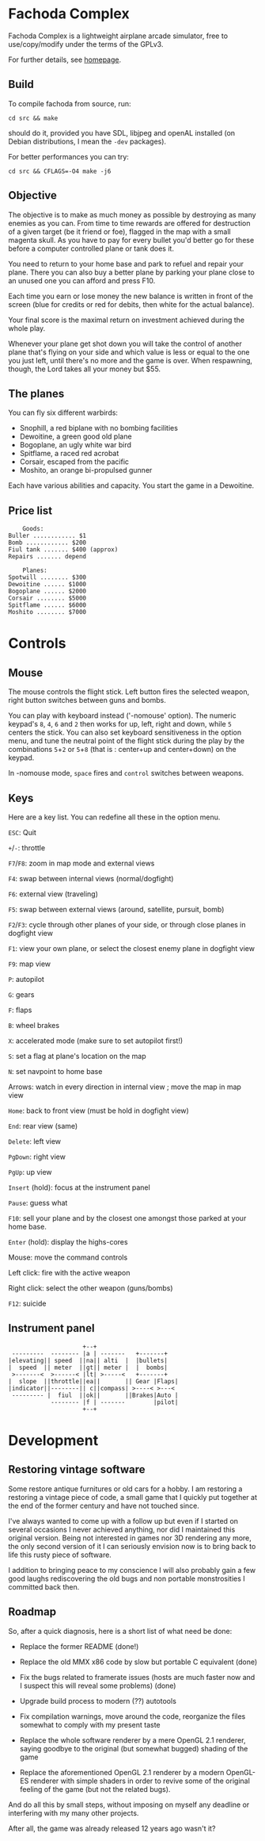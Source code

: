 Fachoda Complex
===============

Fachoda Complex is a lightweight airplane arcade simulator, free to
use/copy/modify under the terms of the GPLv3.

For further details, see [homepage](http://rixed.github.com/fachoda-complex/).

Build
-----

To compile fachoda from source, run:

    cd src && make

should do it, provided you have SDL, libjpeg and openAL installed (on
Debian distributions, I mean the `-dev` packages).

For better performances you can try:

    cd src && CFLAGS=-O4 make -j6

Objective
---------

The objective is to make as much money as possible by destroying as many
enemies as you can. From time to time rewards are offered for destruction of a
given target (be it friend or foe), flagged in the map with a small magenta
skull. As you have to pay for every bullet you'd better go for these before a
computer controlled plane or tank does it.

You need to return to your home base and park to refuel and repair your plane.
There you can also buy a better plane by parking your plane close to an unused
one you can afford and press F10.

Each time you earn or lose money the new balance is written in front of the
screen (blue for credits or red for debits, then white for the actual
balance).

Your final score is the maximal return on investment achieved during the whole
play.

Whenever your plane get shot down you will take the control of another plane
that's flying on your side and which value is less or equal to the one you
just left, until there's no more and the game is over. When respawning,
though, the Lord takes all your money but $55.


The planes
----------

You can fly six different warbirds:

- Snophill, a red biplane with no bombing facilities
- Dewoitine, a green good old plane
- Bogoplane, an ugly white war bird
- Spitflame, a raced red acrobat
- Corsair, escaped from the pacific
- Moshito, an orange bi-propulsed gunner

Each have various abilities and capacity.
You start the game in a Dewoitine.


Price list
----------

		Goods:
    Buller ............ $1
    Bomb ............ $200
    Fiul tank ....... $400 (approx)
    Repairs ....... depend

		Planes:
    Spotwill ........ $300
    Dewoitine ...... $1000
    Bogoplane ...... $2000
    Corsair ........ $5000
    Spitflame ...... $6000
    Moshito ........ $7000


Controls
========

Mouse
-----

The mouse controls the flight stick. Left button fires the selected weapon,
right button switches between guns and bombs.

You can play with keyboard instead ('-nomouse' option). The numeric keypad's
`8`, `4`, `6` and `2` then works for up, left, right and down, while `5`
centers the stick. You can also set keyboard sensitiveness in the option menu,
and tune the neutral point of the flight stick during the play by the
combinations `5`+`2` or `5`+`8` (that is : center+up and center+down) on the
keypad.

In -nomouse mode, `space` fires and `control` switches between weapons.

Keys
----

Here are a key list. You can redefine all these in the option menu.

`ESC`: Quit

`+`/`-`: throttle

`F7`/`F8`: zoom in map mode and external views

`F4`: swap between internal views (normal/dogfight)

`F6`: external view (traveling)

`F5`: swap between external views (around, satellite, pursuit, bomb)

`F2`/`F3`: cycle through other planes of your side, or through close planes in
dogfight view

`F1`: view your own plane, or select the closest enemy plane in dogfight view

`F9`: map view

`P`: autopilot

`G`: gears

`F`: flaps

`B`: wheel brakes

`X`: accelerated mode (make sure to set autopilot first!)

`S`: set a flag at plane's location on the map

`N`: set navpoint to home base

Arrows: watch in every direction in internal view ; move the map in map view

`Home`: back to front view (must be hold in dogfight view)

`End`: rear view (same)

`Delete`: left view

`PgDown`: right view

`PgUp`: up view

`Insert` (hold): focus at the instrument panel

`Pause`: guess what

`F10`: sell your plane and by the closest one amongst those parked at your home
base.

`Enter` (hold): display the highs-cores

Mouse: move the command controls

Left click: fire with the active weapon

Right click: select the other weapon (guns/bombs)

`F12`: suicide


Instrument panel
----------------

                         +--+
     ---------  -------- |a | -------   +-------+
    |elevating|| speed  ||na|| alti  |  |bullets|
    |  speed  || meter  ||gt|| meter |  |  bombs|
     >-------<  >------< |lt| >-----<   +-------+
    |  slope  ||throttle||ea||       || Gear |Flaps|
    |indicator||--------|| c||compass| >----< >---<
     --------- |  fiul  ||ok||       ||Brakes|Auto |
                -------- |f | -------        |pilot|
                         +--+



Development
===========

Restoring vintage software
--------------------------

Some restore antique furnitures or old cars for a hobby.  I am restoring a
restoring a vintage piece of code, a small game that I quickly put together at
the end of the former century and have not touched since.

I've always wanted to come up with a follow up but even if I started on
several occasions I never achieved anything, nor did I maintained this
original version. Being not interested in games nor 3D rendering any more, the
only second version of it I can seriously envision now is to bring back to
life this rusty piece of software.

I addition to bringing peace to my conscience I will also probably gain a few
good laughs rediscovering the old bugs and non portable monstrosities I
committed back then.

Roadmap
-------

So, after a quick diagnosis, here is a short list of what need be done:

- Replace the former README (done!)

- Replace the old MMX x86 code by slow but portable C equivalent (done)

- Fix the bugs related to framerate issues (hosts are much faster now and I
  suspect this will reveal some problems) (done)

- Upgrade build process to modern (??) autotools

- Fix compilation warnings, move around the code, reorganize the files
  somewhat to comply with my present taste

- Replace the whole software renderer by a mere OpenGL 2.1 renderer, saying
  goodbye to the original (but somewhat bugged) shading of the game

- Replace the aforementioned OpenGL 2.1 renderer by a modern OpenGL-ES
  renderer with simple shaders in order to revive some of the original feeling
  of the game (but not the related bugs).

And do all this by small steps, without imposing on myself any deadline or
interfering with my many other projects.

After all, the game was already released 12 years ago wasn't it?

